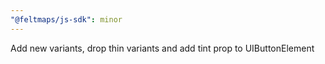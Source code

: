 ```yaml
---
"@feltmaps/js-sdk": minor
---
```


Add new variants, drop thin variants and add tint prop to UIButtonElement
